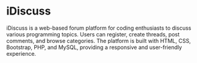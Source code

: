 # iDiscuss
 iDiscuss is a web-based forum platform for coding enthusiasts to discuss various programming topics. Users can register, create threads, post comments, and browse categories. The platform is built with HTML, CSS, Bootstrap, PHP, and MySQL, providing a responsive and user-friendly experience.
